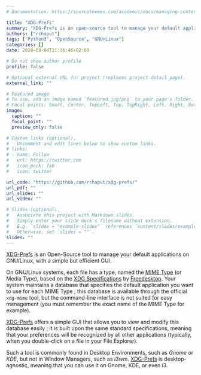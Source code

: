 ```yaml
---
# Documentation: https://sourcethemes.com/academic/docs/managing-content/

title: "XDG-Prefs"
summary: "XDG-Prefs is an open-source tool to manage your default applications on GNU/Linux."
authors: ["rchaput"]
tags: ["Python3", "OpenSource", "GNU+Linux"]
categories: []
date: 2020-08-04T21:36:46+02:00

# Do not show author profile
profile: false

# Optional external URL for project (replaces project detail page).
external_link: ""

# Featured image
# To use, add an image named `featured.jpg/png` to your page's folder.
# Focal points: Smart, Center, TopLeft, Top, TopRight, Left, Right, BottomLeft, Bottom, BottomRight.
image:
  caption: ""
  focal_point: ""
  preview_only: false

# Custom links (optional).
#   Uncomment and edit lines below to show custom links.
# links:
# - name: Follow
#   url: https://twitter.com
#   icon_pack: fab
#   icon: twitter

url_code: "https://github.com/rchaput/xdg-prefs/"
url_pdf: ""
url_slides: ""
url_video: ""

# Slides (optional).
#   Associate this project with Markdown slides.
#   Simply enter your slide deck's filename without extension.
#   E.g. `slides = "example-slides"` references `content/slides/example-slides.md`.
#   Otherwise, set `slides = ""`.
slides: ""
---
```



[XDG-Prefs] is an Open-Source tool to manage your default applications on GNU/Linux, with a simple but efficient GUI.

On GNU/Linux systems, each file has a type, named the [MIME Type][mime-spec] (or Media Type), based on the 
[XDG Specifications][xdg-spec] by [Freedesktop][freedesktop]. Your system maintains a database that specifies the
default application you want to use for each MIME Type ; this database is available through the official
`xdg-mime` tool, but the command-line interface is not suited for easy management (you must remember the
exact name of the MIME Type for example).

[XDG-Prefs] offers a simple GUI that allows you to view and modify this database easily ; it
is built upon the same standard specifications, meaning that your preferences will be recognized by
all other applications (typically, when you double-click on a file in your File Explorer).

Such a tool is commonly found in Desktop Environments, such as *Gnome* or *KDE*, but not in Window Managers,
such as *i3wm*. [XDG-Prefs] is desktop-agnostic, meaning that you can use it on Gnome, KDE, or even i3.


[XDG-Prefs]: https://github.com/rchaput/xdg-prefs/
[xdg-spec]:https://www.freedesktop.org/wiki/Specifications/mime-apps-spec/
[freedesktop]:https://www.freedesktop.org/wiki/
[mime-spec]:https://www.freedesktop.org/wiki/Specifications/shared-mime-info-spec/
[apps-spec]:https://www.freedesktop.org/wiki/Specifications/desktop-entry-spec/
